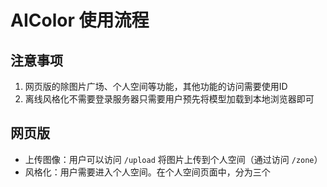# AIColor 使用流程
## 注意事项
1. 网页版的除图片广场、个人空间等功能，其他功能的访问需要使用ID
2. 离线风格化不需要登录服务器只需要用户预先将模型加载到本地浏览器即可
## 网页版
- 上传图像：用户可以访问 `/upload` 将图片上传到个人空间（通过访问 `/zone`）
- 风格化：用户需要进入个人空间。在个人空间页面中，分为三个
